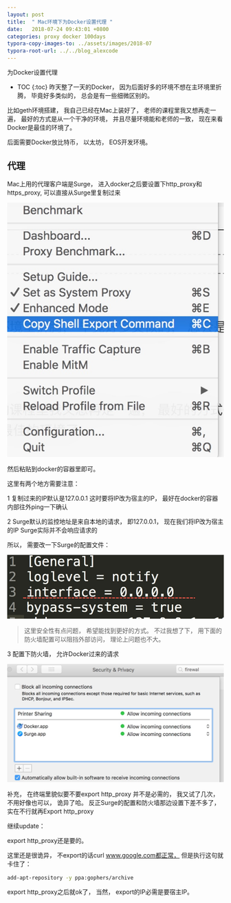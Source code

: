 ```yaml
---
layout: post
title:  " Mac环境下为Docker设置代理 "
date:   2018-07-24 09:43:01 +0800
categories: proxy docker 100days
typora-copy-images-to: ../assets/images/2018-07
typora-root-url: ../../blog_alexcode
---
```

为Docker设置代理


* TOC
{:toc}
昨天整了一天的Docker， 因为后面好多的环境不想在主环境里折腾， 毕竟好多类似的， 总会是有一些细微区别的。 



比如geth环境搭建， 我自己已经在Mac上装好了， 老师的课程里我又想再走一遍， 最好的方式是从一个干净的环境， 并且尽量环境能和老师的一致， 现在来看Docker是最佳的环境了。 



后面需要Docker放比特币， 以太坊， EOS开发环境。 



## 代理



Mac上用的代理客户端是Surge，  进入docker之后要设置下http_proxy和https_proxy, 可以直接从Surge里复制过来



![](/assets/images/2018-07/2018-07-24-015103.jpg)



然后粘贴到docker的容器里即可。 



这里有两个地方需要注意：

1 复制过来的IP默认是127.0.0.1 这时要将IP改为宿主的IP， 最好在docker的容器内部往外ping一下确认

2 Surge默认的监控地址是来自本地的请求， 即127.0.0.1， 现在我们将IP改为宿主的IP Surge实际并不会响应请求的

所以， 需要改一下Surge的配置文件：

![](/assets/images/2018-07/2018-07-24-015524.jpg)

> 这里安全性有点问题， 希望能找到更好的方式。  不过我想了下， 用下面的防火墙配置可以阻挡外部访问， 理论上问题也不大。 



3 配置下防火墙， 允许Docker过来的请求

![](/assets/images/2018-07/2018-07-24-071713.jpg) 



补充， 在终端里貌似要不要export http_proxy 并不是必需的， 我又试了几次， 不用好像也可以， 诡异了哈。 反正Surge的配置和防火墙那边设置下差不多了， 实在不行就再Export http_proxy





继续update：

export http_proxy还是要的。

这里还是很诡异， 不export的话curl www.google.com都正常， 但是执行这句就卡住了：

```bash
add-apt-repository -y ppa:gophers/archive
```



export http_proxy之后就ok了， 当然， export的IP必需是要宿主IP。 



